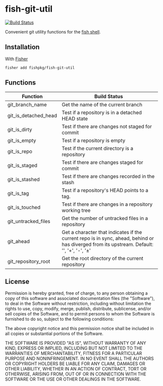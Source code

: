 # fish-git-util

[![Build Status](https://img.shields.io/travis/fisherman/git_util.svg)](https://travis-ci.org/fisherman/git_util)

Convenient git utility functions for the [fish shell](https://fishshell.com).

## Installation

With [Fisher](https://github.com/jorgebucaran/fisher)

```
fisher add fishpkg/fish-git-util
```

## Functions

| Function             | Build Status                                                                                                                               |
| -------------------- | ------------------------------------------------------------------------------------------------------------------------------------------ |
| git_branch_name      | Get the name of the current branch                                                                                                         |
| git_is_detached_head | Test if a repository is in a detached HEAD state                                                                                           |
| git_is_dirty         | Test if there are changes not staged for commit                                                                                            |
| git_is_empty         | Test if a repository is empty                                                                                                              |
| git_is_repo          | Test if the current directory is a repository                                                                                              |
| git_is_staged        | Test if there are changes staged for commit                                                                                                |
| git_is_stashed       | Test if there are changes recorded in the stash                                                                                            |
| git_is_tag           | Test if a repository's HEAD points to a tag.                                                                                               |
| git_is_touched       | Test if there are changes in a repository working tree                                                                                     |
| git_untracked_files  | Get the number of untracked files in a repository                                                                                          |
| git_ahead            | Get a character that indicates if the current repo is in sync, ahead, behind or has diverged from its upstream. Default: '', '+', '-', '±' |
| git_repository_root  | Get the root directory of the current repository                                                                                           |

## License

Permission is hereby granted, free of charge, to any person obtaining a copy
of this software and associated documentation files (the "Software"), to deal
in the Software without restriction, including without limitation the rights
to use, copy, modify, merge, publish, distribute, sublicense, and/or sell
copies of the Software, and to permit persons to whom the Software is
furnished to do so, subject to the following conditions:

The above copyright notice and this permission notice shall be included in all
copies or substantial portions of the Software.

THE SOFTWARE IS PROVIDED "AS IS", WITHOUT WARRANTY OF ANY KIND, EXPRESS OR
IMPLIED, INCLUDING BUT NOT LIMITED TO THE WARRANTIES OF MERCHANTABILITY,
FITNESS FOR A PARTICULAR PURPOSE AND NONINFRINGEMENT. IN NO EVENT SHALL THE
AUTHORS OR COPYRIGHT HOLDERS BE LIABLE FOR ANY CLAIM, DAMAGES OR OTHER
LIABILITY, WHETHER IN AN ACTION OF CONTRACT, TORT OR OTHERWISE, ARISING FROM,
OUT OF OR IN CONNECTION WITH THE SOFTWARE OR THE USE OR OTHER DEALINGS IN THE
SOFTWARE.
